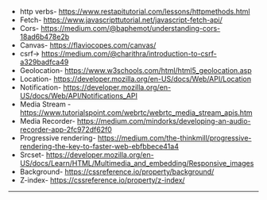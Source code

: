 * http verbs- https://www.restapitutorial.com/lessons/httpmethods.html
* Fetch- https://www.javascripttutorial.net/javascript-fetch-api/
* Cors- https://medium.com/@baphemot/understanding-cors-18ad6b478e2b
* Canvas- https://flaviocopes.com/canvas/
* csrf-> https://medium.com/@charithra/introduction-to-csrf-a329badfca49
* Geolocation- https://www.w3schools.com/html/html5_geolocation.asp
* Location- https://developer.mozilla.org/en-US/docs/Web/API/Location
* Notification- https://developer.mozilla.org/en-US/docs/Web/API/Notifications_API
* Media Stream - https://www.tutorialspoint.com/webrtc/webrtc_media_stream_apis.htm
* Media Recorder- https://medium.com/mindorks/developing-an-audio-recorder-app-2fc972df62f0
* Progressive rendering- https://medium.com/the-thinkmill/progressive-rendering-the-key-to-faster-web-ebfbbece41a4
* Srcset- https://developer.mozilla.org/en-US/docs/Learn/HTML/Multimedia_and_embedding/Responsive_images
* Background- https://cssreference.io/property/background/
* Z-index- https://cssreference.io/property/z-index/
****************************************************************************
